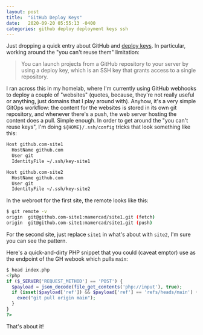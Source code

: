```yaml
---
layout: post
title:  "GitHub Deploy Keys"
date:   2020-09-20 05:55:13 -0400
categories: github deploy deployment keys ssh
---
```


Just dropping a quick entry about GitHub and [deploy keys](https://docs.github.com/en/developers/overview/managing-deploy-keys). In particular, working around the "you can't reuse them" limitation:

> You can launch projects from a GitHub repository to your server by using a deploy key, which is an SSH key that grants access to a single repository.

I ran across this in my homelab, where I'm currently using GitHub webhooks to deploy a couple of "websites" (quotes, because, they're not really useful or anything, just domains that I play around with). Anyhow, it's a very simple GitOps workflow: the content for the websites is stored in its own git repository, and whenever there's a push, the web server hosting the content does a pull. Simple enough. In order to get around the "you can't reuse keys", I'm doing `${HOME}/.ssh/config` tricks that look something like this:

```bash
Host github.com-site1
  HostName github.com
  User git
  IdentityFile ~/.ssh/key-site1

Host github.com-site2
  HostName github.com
  User git
  IdentityFile ~/.ssh/key-site2
```

In the webroot for the first site, the remote looks like this:

```bash
$ git remote -v
origin  git@github.com-site1:mamercad/site1.git (fetch)
origin  git@github.com-site1:mamercad/site1.git (push)
```

For the second site, just replace `site1` in what's about with `site2`, I'm sure you can see the pattern.

Here's a quick-and-dirty PHP snippet that you could (caveat emptor) use as the endpoint of the GH webook which pulls `main`:

```php
$ head index.php
<?php
if ($_SERVER['REQUEST_METHOD'] == 'POST') {
  $payload = json_decode(file_get_contents('php://input'), true);
  if (isset($payload['ref']) && $payload['ref'] == 'refs/heads/main') {
    exec("git pull origin main");
  }
}
?>
```

That's about it!
